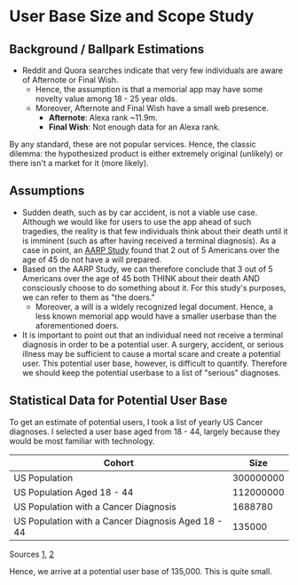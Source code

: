 # User Base Size and Scope Study

## Background / Ballpark Estimations
* Reddit and Quora searches indicate that very few individuals are aware of Afternote or Final Wish.
  * Hence, the assumption is that a memorial app may have some novelty value among 18 - 25 year olds.
  * Moreover, Afternote and Final Wish have a small web presence.
    * **Afternote**: Alexa rank ~11.9m.
    * **Final Wish**: Not enough data for an Alexa rank.
   
By any standard, these are not popular services. Hence, the classic dilemma: the hypothesized product is either extremely original (unlikely) or there isn't a market for it (more likely).

## Assumptions
* Sudden death, such as by car accident, is not a viable use case. Although we would like for users to use the
app ahead of such tragedies, the reality is that few individuals think about their death
until it is imminent (such as after having received a terminal diagnosis). As a case in point, an [AARP Study](https://www.aarp.org/money/estate-planning/info-09-2010/ten_things_you_should_know_about_writing_a_will.html) found that
2 out of 5 Americans over the age of 45 do not have a will prepared. 
* Based on the AARP Study, we can therefore conclude that 3 out of 5 Americans over the age of 45 both THINK about their death AND consciously choose to do something about it. For this study's purposes, we can refer to them as "the doers."
  * Moreover, a will is a widely recognized legal document. Hence, a less known memorial app would have a smaller userbase than the aforementioned doers. 
* It is important to point out that an individual need not receive a terminal diagnosis in order to be a potential user. A surgery, accident, or serious illness may be sufficient to cause a mortal scare and create a potential user. This potential user base, however, is difficult to quantify. Therefore we should keep the potential userbase to a list of "serious" diagnoses.

## Statistical Data for Potential User Base
To get an estimate of potential users, I took a list of yearly US Cancer diagnoses. I selected a user base
aged from 18 - 44, largely because they would be most familiar with technology.

| Cohort                                             | Size      |
|----------------------------------------------------|-----------|
| US Population                                      | 300000000 |
| US Population Aged 18 - 44                         | 112000000 |
| US Population with a Cancer Diagnosis              | 1688780   |
| US Population with a Cancer Diagnosis Aged 18 - 44 | 135000    |

Sources [1](https://www.cancer.gov/about-cancer/causes-prevention/risk/age), [2](https://seer.cancer.gov/statfacts/html/all.html)

Hence, we arrive at a potential user base of 135,000. This is quite small.




